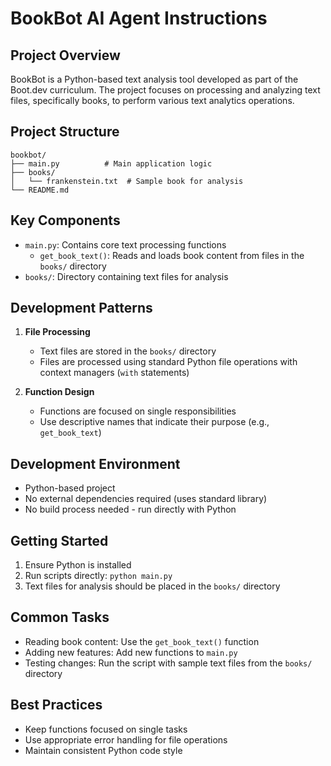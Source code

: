 # BookBot AI Agent Instructions

## Project Overview
BookBot is a Python-based text analysis tool developed as part of the Boot.dev curriculum. The project focuses on processing and analyzing text files, specifically books, to perform various text analytics operations.

## Project Structure
```
bookbot/
├── main.py          # Main application logic
├── books/          
│   └── frankenstein.txt  # Sample book for analysis
└── README.md
```

## Key Components
- `main.py`: Contains core text processing functions
  - `get_book_text()`: Reads and loads book content from files in the `books/` directory
- `books/`: Directory containing text files for analysis

## Development Patterns
1. **File Processing**
   - Text files are stored in the `books/` directory
   - Files are processed using standard Python file operations with context managers (`with` statements)

2. **Function Design**
   - Functions are focused on single responsibilities
   - Use descriptive names that indicate their purpose (e.g., `get_book_text`)

## Development Environment
- Python-based project
- No external dependencies required (uses standard library)
- No build process needed - run directly with Python

## Getting Started
1. Ensure Python is installed
2. Run scripts directly: `python main.py`
3. Text files for analysis should be placed in the `books/` directory

## Common Tasks
- Reading book content: Use the `get_book_text()` function
- Adding new features: Add new functions to `main.py`
- Testing changes: Run the script with sample text files from the `books/` directory

## Best Practices
- Keep functions focused on single tasks
- Use appropriate error handling for file operations
- Maintain consistent Python code style